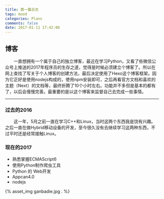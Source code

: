 ```yaml
---
title: 第一篇日志
tags: mood
categories: Plans
comments: false
date: 2017-01-11 17:42:00
---
```



## 博客 ##

　　一直想拥有一个属于自己的独立博客，最近在学习Python，又看了些微信公众号上推送的2017年程序员的生存之道，觉得是时候必须建立个博客了。所以在网上查找了写关于个人博客的创建方法，最后决定使用了Hexo这个博客框架。因为它正好是使用nodejs构成的，使用npm安装即可，之后再看官方文档和喜欢的主题（Next）的文档等，最终折腾了10个小时左右。功能并不多但是基本的都有了，以后会慢慢完善。最重要的是以这个博客来监督自己去完成一些事情。
***
### 过去的2016

　　这一年，5月之前一直在学习C++和Linux，当时这两个东西我是饶有兴趣。之后一直在做Hybrid移动设备的开发，至今很久没有去继续学习这两种东西，不过平时还是经常接触Linux。

### 现在的2017
* 熟悉掌握ECMAScript6
* 使用Python制作爬虫工具
* Python 的 Web开发
* Appcan4.0
* nodejs

{% asset_img ganbadie.jpg . %}

